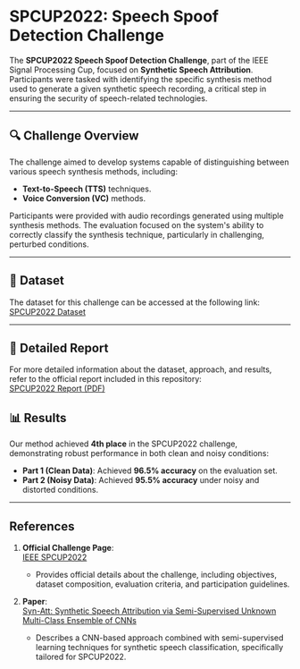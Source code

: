 # SPCUP2022: Speech Spoof Detection Challenge

The **SPCUP2022 Speech Spoof Detection Challenge**, part of the IEEE Signal Processing Cup, focused on **Synthetic Speech Attribution**. Participants were tasked with identifying the specific synthesis method used to generate a given synthetic speech recording, a critical step in ensuring the security of speech-related technologies.

---

## 🔍 Challenge Overview

The challenge aimed to develop systems capable of distinguishing between various speech synthesis methods, including:
- **Text-to-Speech (TTS)** techniques.
- **Voice Conversion (VC)** methods.

Participants were provided with audio recordings generated using multiple synthesis methods. The evaluation focused on the system's ability to correctly classify the synthesis technique, particularly in challenging, perturbed conditions.

---

## 📂 Dataset

The dataset for this challenge can be accessed at the following link:  
[SPCUP2022 Dataset](https://doi.org/10.34740/kaggle/dsv/2866458)

---

## 📄 Detailed Report
For more detailed information about the dataset, approach, and results, refer to the official report included in this repository:  
[SPCUP2022 Report (PDF)](2022_SPCUP_report.pdf)


## 📊 Results

Our method achieved **4th place** in the SPCUP2022 challenge, demonstrating robust performance in both clean and noisy conditions:
- **Part 1 (Clean Data)**: Achieved **96.5% accuracy** on the evaluation set.
- **Part 2 (Noisy Data)**: Achieved **95.5% accuracy** under noisy and distorted conditions.

---

## References

1. **Official Challenge Page**:  
   [IEEE SPCUP2022](https://signalprocessingsociety.org/community-involvement/ieee-signal-processing-cup-2022)  
   - Provides official details about the challenge, including objectives, dataset composition, evaluation criteria, and participation guidelines.

2. **Paper**:  
   [Syn-Att: Synthetic Speech Attribution via Semi-Supervised Unknown Multi-Class Ensemble of CNNs](https://arxiv.org/abs/2309.08146)  
   - Describes a CNN-based approach combined with semi-supervised learning techniques for synthetic speech classification, specifically tailored for SPCUP2022.
